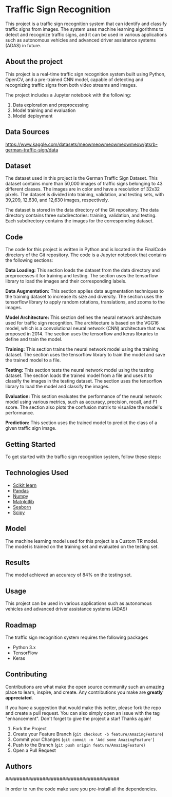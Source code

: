 # Traffic Sign Recognition

This project is a traffic sign recognition system that can identify and classify traffic signs from images. The system uses machine learning algorithms to detect and recognize traffic signs, and it can be used in various applications such as autonomous vehicles and advanced driver assistance systems (ADAS) in future.

## About the project

This project is a real-time traffic sign recognition system built using Python, OpenCV, and a pre-trained CNN model, capable of detecting and recognizing traffic signs from both video streams and images.

The project includes a Jupyter notebook with the following:

1. Data exploration and preprocessing
2. Model training and evaluation
3. Model deployment

## Data Sources
https://www.kaggle.com/datasets/meowmeowmeowmeowmeow/gtsrb-german-traffic-sign/data 


## Dataset

The dataset used in this project is the German Traffic Sign Dataset. This dataset contains more than 50,000 images of traffic signs belonging to 43 different classes. The images are in color and have a resolution of 32x32 pixels. The dataset is divided into training, validation, and testing sets, with 39,209, 12,630, and 12,630 images, respectively.

The dataset is stored in the data directory of the Git repository. The data directory contains three subdirectories: training, validation, and testing. Each subdirectory contains the images for the corresponding dataset.


## Code

The code for this project is written in Python and is located in the FinalCode directory of the Git repository. The code is a Jupyter notebook that contains the following sections:

**Data Loading:** This section loads the dataset from the data directory and preprocesses it for training and testing. The section uses the tensorflow library to load the images and their corresponding labels.

**Data Augmentation:** This section applies data augmentation techniques to the training dataset to increase its size and diversity. The section uses the tensorflow library to apply random rotations, translations, and zooms to the images.

**Model Architecture:** This section defines the neural network architecture used for traffic sign recognition. The architecture is based on the VGG16 model, which is a convolutional neural network (CNN) architecture that was proposed in 2014. The section uses the tensorflow and keras libraries to define and train the model.

**Training:** This section trains the neural network model using the training dataset. The section uses the tensorflow library to train the model and save the trained model to a file.

**Testing:** This section tests the neural network model using the testing dataset. The section loads the trained model from a file and uses it to classify the images in the testing dataset. The section uses the tensorflow library to load the model and classify the images.

**Evaluation:** This section evaluates the performance of the neural network model using various metrics, such as accuracy, precision, recall, and F1 score. The section also plots the confusion matrix to visualize the model's performance.

**Prediction:** This section uses the trained model to predict the class of a given traffic sign image.

## Getting Started
To get started with the traffic sign recognition system, follow these steps:
## Technologies Used
- [Scikit learn](http://scikit-learn.org/stable)
- [Pandas](http://pandas.pydata.org/)
- [Numpy](http://www.numpy.org/)
- [Matplotlib](http://matplotlib.org/)
- [Seaborn](http://seaborn.pydata.org/)
- [Scipy](https://www.scipy.org/)
  
## Model
The machine learning model used for this project is a Custom TR model. The model is trained on the training set and evaluated on the testing set.

## Results
The model achieved an accuracy of 84% on the testing set.

## Usage

This project can be used in various applications such as autonomous vehicles and advanced driver assistance systems (ADAS)

## Roadmap
The traffic sign recognition system requires the following packages
-  Python 3.x
-  TensorFlow
-  Keras

## Contributing

Contributions are what make the open source community such an amazing place to learn, inspire, and create. Any contributions you make are **greatly appreciated**.

If you have a suggestion that would make this better, please fork the repo and create a pull request. You can also simply open an issue with the tag "enhancement".
Don't forget to give the project a star! Thanks again!

1. Fork the Project
2. Create your Feature Branch (`git checkout -b feature/AmazingFeature`)
3. Commit your Changes (`git commit -m 'Add some AmazingFeature'`)
4. Push to the Branch (`git push origin feature/AmazingFeature`)
5. Open a Pull Request

## Authors

########################################

In order to run the code make sure you pre-install all the dependencies.

